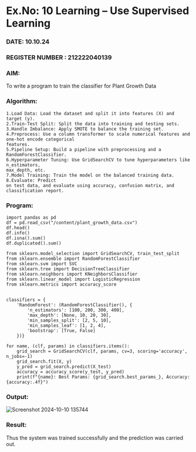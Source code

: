 # Ex.No: 10 Learning – Use Supervised Learning  
### DATE:  10.10.24                                                                         
### REGISTER NUMBER : 212222040139
### AIM: 
To write a program to train the classifier for Plant Growth Data

###  Algorithm:
```
1.Load Data: Load the dataset and split it into features (X) and target (y). 
2.Train-Test Split: Split the data into training and testing sets. 
3.Handle Imbalance: Apply SMOTE to balance the training set.
4.Preprocess: Use a column transformer to scale numerical features and one-hot encode categorical
features. 
5.Pipeline Setup: Build a pipeline with preprocessing and a RandomForestClassifier.
6.Hyperparameter Tuning: Use GridSearchCV to tune hyperparameters like n_estimators,
max_depth, etc.
7.Model Training: Train the model on the balanced training data. 8.Evaluate: Predict
on test data, and evaluate using accuracy, confusion matrix, and classification report.
```

### Program:
```
import pandas as pd
df = pd.read_csv("/content/plant_growth_data.csv")
df.head()
df.info()
df.isna().sum()
df.duplicated().sum()

from sklearn.model_selection import GridSearchCV, train_test_split
from sklearn.ensemble import RandomForestClassifier
from sklearn.svm import SVC
from sklearn.tree import DecisionTreeClassifier
from sklearn.neighbors import KNeighborsClassifier
from sklearn.linear_model import LogisticRegression
from sklearn.metrics import accuracy_score


classifiers = {
    'RandomForest': (RandomForestClassifier(), {
        'n_estimators': [100, 200, 300, 400],
        'max_depth': [None, 10, 20, 30],
        'min_samples_split': [2, 5, 10],
        'min_samples_leaf': [1, 2, 4],
        'bootstrap': [True, False]
    })}

for name, (clf, params) in classifiers.items():
    grid_search = GridSearchCV(clf, params, cv=3, scoring='accuracy', n_jobs=-1)
    grid_search.fit(X, y)
    y_pred = grid_search.predict(X_test)
    accuracy = accuracy_score(y_test, y_pred)
    print(f"{name}: Best Params: {grid_search.best_params_}, Accuracy: {accuracy:.4f}")
```
### Output:
![Screenshot 2024-10-10 135744](https://github.com/user-attachments/assets/12e60eb2-9283-416b-b6d0-010a1e7b96be)


### Result:
Thus the system was trained successfully and the prediction was carried out.
